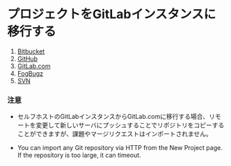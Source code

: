 # プロジェクトをGitLabインスタンスに移行する

1. [Bitbucket](import_projects_from_bitbucket.md)
2. [GitHub](import_projects_from_github.md)
3. [GitLab.com](import_projects_from_gitlab_com.md)
4. [FogBugz](import_projects_from_fogbugz.md)
4. [SVN](migrating_from_svn.md)

### 注意
* セルフホストのGitLabインスタンスからGitLab.comに移行する場合、リモートを変更して新しいサーバにプッシュすることでリポジトリをコピーすることができますが、課題やマージリクエストはインポートされません。

* You can import any Git repository via HTTP from the New Project page.
If the repository is too large, it can timeout. 
